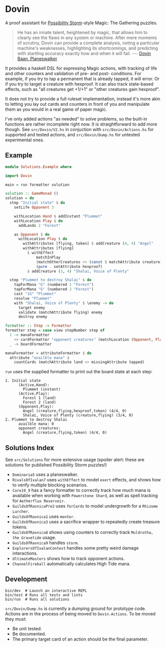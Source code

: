 # Dovin

A proof assistant for [Possibility
Storm](http://www.possibilitystorm.com/)-style Magic: The Gathering puzzles.

> He has an innate talent, heightened by magic, that allows him to clearly see
> the flaws in any system or machine. After mere moments of scrutiny, Dovin can
> provide a complete analysis, noting a particular machine's weaknesses,
> highlighting its shortcomings, and predicting with startling accuracy exactly
> how and when it will fail. --- [Dovin Baan, Planeswalker](https://magic.wizards.com/en/story/planeswalkers/dovin-baan)

It provides a haskell DSL for expressing Magic actions, with tracking of life
and other counters and validation of pre- and post- conditions. For example, if
you try to tap a permanent that is already tapped, it will error. Or if you try
to target a creature with hexproof. It can also track state-based effects, such
as "all creatures get +1/+1" or "other creatures gain hexproof".

It does not try to provide a full ruleset implementation, instead it's more
akin to letting you lay out cards and counters in front of you and manipulate
them as you would in a real game of paper magic.

I've only added actions "as needed" to solve problems, so the built-in
functions are rather incomplete right now. It is straightforward to add more
though. See `src/Dovin/V2.hs` in conjuction with `src/Dovin/Actions.hs` for
supported and tested actions, and `src/Dovin/Dump.hs` for untested experimental
ones.

## Example

``` haskell
module Solutions.Example where

import Dovin

main = run formatter solution

solution :: GameMonad ()
solution = do
  step "Initial state" $ do
    setLife Opponent 3

    withLocation Hand $ addInstant "Plummet"
    withLocation Play $ do
      addLands 2 "Forest"

    as Opponent $ do
      withLocation Play $ do
        withAttributes [flying, token] $ addCreature (4, 4) "Angel"
        withAttributes [flying]
          $ withEffect
              matchInPlay
              (matchOtherCreatures <> (const $ matchAttribute creature))
              (pure . setAttribute hexproof)
          $ addCreature (3, 4) "Shalai, Voice of Plenty"

  step "Plummet to destroy Shalai" $ do
    tapForMana "G" (numbered 1 "Forest")
    tapForMana "G" (numbered 2 "Forest")
    cast "1G" "Plummet"
    resolve "Plummet"
    with "Shalai, Voice of Plenty" $ \enemy -> do
      target enemy
      validate (matchAttribute flying) enemy
      destroy enemy

formatter :: Step -> Formatter
formatter step = case view stepNumber step of
  1 -> manaFormatter
    <> cardFormatter "opponent creatures" (matchLocation (Opponent, Play))
  _ -> boardFormatter

manaFormatter = attributeFormatter $ do
  attribute "availble mana" $
    countCards (matchAttribute land <> missingAttribute tapped)
```

`run` uses the supplied formatter to print out the board state at each step:

    1. Initial state
          (Active,Hand):
            Plummet (instant)
          (Active,Play):
            Forest 1 (land)
            Forest 2 (land)
          (Opponent,Play):
            Angel (creature,flying,hexproof,token) (4/4, 0)
            Shalai, Voice of Plenty (creature,flying) (3/4, 0)
    2. Plummet to destroy Shalai
          availble mana: 0
          opponent creatures:
            Angel (creature,flying,token) (4/4, 0)

## Solutions Index

See `src/Solutions` for more extensive usage (spoiler alert: these are
solutions for published Possibility Storm puzzles!)

* `Dominaria5` uses a planeswalker.
* `RivalsOfIxalan7` uses `withEffect` to model `exert`
  effects, and shows how to verify multiple blocking scenarios.
* `Core19_9` has a fancy formatter to correctly track how much
  mana is available when working with `Powerstone Shard`, as well as spell
  tracking for `Aetherflux Reservoir`.
* `GuildsOfRavnicaPre2` uses `forCards` to model undergrowth
  for a `Rhizome Lurcher`.
* `GuildsOfRavnica1` uses `mentor`.
* `GuildsOfRavnica3` uses a sacrifice wrapper to repeatedly
  create treasure tokens.
* `GuildsOfRavnica8` shows using counters to correctly track
  `Muldrotha, the Gravetide` usage.
* `GuildsOfRavnica9` handles `storm`.
* `ExplorersOfIxalanContest` handles some pretty weird damage
  interactions.
* `UltimateMasters` shows how to track opponent actions.
* `ChannelFireball` automatically calculates High Tide mana.

## Development

    bin/dev  # Launch an interactive REPL
    bin/test # Runs all tests and lints
    bin/run  # Runs all solutions

`src/Dovin/Dump.hs` is currently a dumping ground for prototype code. Actions
are in the process of being moved to `Dovin.Actions`. To be moved they must:

  * Be unit tested.
  * Be documented.
  * The primary target card of an action should be the final parameter.
